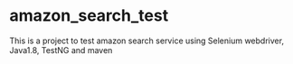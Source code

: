 # amazon_search_test
This is a project to test amazon search service using Selenium webdriver, Java1.8, TestNG and maven
